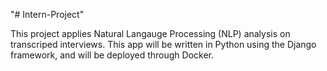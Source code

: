 "# Intern-Project" 

This project applies Natural Langauge Processing (NLP) analysis on transcriped interviews. This app will be written in Python using the Django framework, and will be deployed through Docker. 
